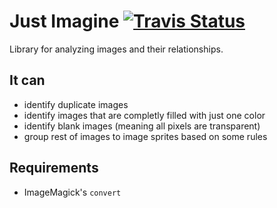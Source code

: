 # Just Imagine [![Travis Status](https://img.shields.io/travis/marekhrabe/just-imagine.svg)](https://travis-ci.org/marekhrabe/just-imagine)

Library for analyzing images and their relationships.

## It can

- identify duplicate images
- identify images that are completly filled with just one color
- identify blank images (meaning all pixels are transparent)
- group rest of images to image sprites based on some rules

## Requirements

- ImageMagick's `convert`
